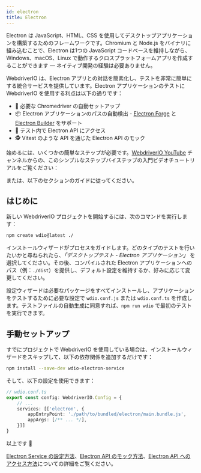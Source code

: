 ```yaml
---
id: electron
title: Electron
---
```


Electron は JavaScript、HTML、CSS を使用してデスクトップアプリケーションを構築するためのフレームワークです。Chromium と Node.js をバイナリに組み込むことで、Electron は1つの JavaScript コードベースを維持しながら、Windows、macOS、Linux で動作するクロスプラットフォームアプリを作成することができます — ネイティブ開発の経験は必要ありません。

WebdriverIO は、Electron アプリとの対話を簡素化し、テストを非常に簡単にする統合サービスを提供しています。Electron アプリケーションのテストに WebdriverIO を使用する利点は以下の通りです：

- 🚗 必要な Chromedriver の自動セットアップ
- 📦 Electron アプリケーションのパスの自動検出 - [Electron Forge](https://www.electronforge.io/) と [Electron Builder](https://www.electron.build/) をサポート
- 🧩 テスト内で Electron API にアクセス
- 🕵️ Vitest のような API を通じた Electron API のモック

始めるには、いくつかの簡単なステップが必要です。[WebdriverIO YouTube](https://www.youtube.com/@webdriverio) チャンネルからの、このシンプルなステップバイステップの入門ビデオチュートリアルをご覧ください：

<LiteYouTubeEmbed
    id="iQNxTdWedk0"
    title="Getting Started with ElectronJS Testing in WebdriverIO"
/>

または、以下のセクションのガイドに従ってください。

## はじめに

新しい WebdriverIO プロジェクトを開始するには、次のコマンドを実行します：

```sh
npm create wdio@latest ./
```

インストールウィザードがプロセスをガイドします。どのタイプのテストを行いたいかと尋ねられたら、_「デスクトップテスト - Electron アプリケーション」_ を選択してください。その後、コンパイルされた Electron アプリケーションへのパス（例：`./dist`）を提供し、デフォルト設定を維持するか、好みに応じて変更してください。

設定ウィザードは必要なパッケージをすべてインストールし、アプリケーションをテストするために必要な設定で `wdio.conf.js` または `wdio.conf.ts` を作成します。テストファイルの自動生成に同意すれば、`npm run wdio` で最初のテストを実行できます。

## 手動セットアップ

すでにプロジェクトで WebdriverIO を使用している場合は、インストールウィザードをスキップして、以下の依存関係を追加するだけです：

```sh
npm install --save-dev wdio-electron-service
```

そして、以下の設定を使用できます：

```ts
// wdio.conf.ts
export const config: WebdriverIO.Config = {
    // ...
    services: [['electron', {
        appEntryPoint: './path/to/bundled/electron/main.bundle.js',
        appArgs: [/** ... */],
    }]]
}
```

以上です 🎉

[Electron Service の設定方法](/docs/desktop-testing/electron/configuration)、[Electron API のモック方法](/docs/desktop-testing/electron/mocking)、[Electron API へのアクセス方法](/docs/desktop-testing/electron/api)についての詳細をご覧ください。